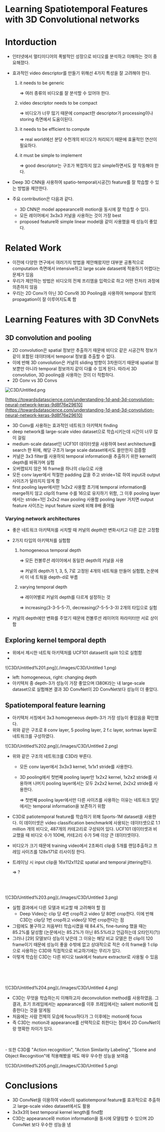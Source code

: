 # Learning Spatiotemporal Features with 3D Convolutional networks

# Intorduction

- 인터넷에서 멀티미디어의 폭발적인 성장으로 비디오를 분석하고 이해하는 것이 중요해졌다.
- 효과적인 video descriptor를 만들기 위해선 4가지 특성을 잘 고려해야 한다.
    1. it needs to be generic

        ⇒ 여러 종류의 비디오를 잘 분석할 수 있어야 한다.

    2. video descriptor needs to be compact

        ⇒ 비디오가 너무 많기 때문에 compact한 descriptor가 processing이나 storing 측면에서 도움이된다.

    3. it needs to be efficient to compute

        ⇒ real world에선 분당 수천개의 비디오가 처리되기 때문에 효율적인 연산이 필요하다.

    4. it must be simple to implement

        ⇒ good descriptor는 구조가 복잡하지 않고 simple하면서도 잘 작동해야 한다.

- Deep 3D CNN을 사용하여 spatio-temporal(시공간) feature를 잘 학습할 수 있는 방법을 제안한다.
- 주요 contribution은 다음과 같다.
    - 3D CNN은 model appearance와 motion을 동시에 잘 학습할 수 있다.
    - 모든 레이어에서 3x3x3 커널을 사용하는 것이 가장 best
    - proposed feature와 simple linear model을 같이 사용했을 때 성능이 좋았다.

# Related Work

- 이전에 다양한 연구에서 여러가지 방법을 제안해왔지만 대부분 공통적으로 computation 측면에서 intensive하고 large scale dataset에 적용하기 어렵다는 문제가 있음
- 우리가 제안하는 방법은 비디오의 전체 프리엠을 입력으로 하고 어떤 전처리 과정에 의존하지 않음
- 우리는 2D Conv가 아닌 3D Conv와 3D Pooling을 사용하여 temporal 정보의 propagation이 잘 이루어지도록 함

# Learning Features with 3D ConvNets

## 3D convolution and pooling

- 2D convolution은 spatial 정보만 추출하기 때문에 비디오 같은 시공간적 정보가 같이 포함된 데이터에서 temporal 정보를 추출할 수 없다.
- 이에 반해 3D convolution은 커널의 sliding 방향이 3차원이기 때문에 spatial 정보뿐만 아니라 temporal 정보까지 같이 다룰 수 있게 된다. 따라서 3D convolution, 3D pooling을 사용하는 것이 더 적합하다.
- 2D Conv vs 3D Convs

![C3D/Untitled.png](./images/C3D/Untitled.png)

[https://towardsdatascience.com/understanding-1d-and-3d-convolution-neural-network-keras-9d8f76e29610](https://towardsdatascience.com/understanding-1d-and-3d-convolution-neural-network-keras-9d8f76e29610)

- 3D Conv를 사용하는 효과적인 네트워크 아키텍처 finding
- deep network를 large-scale video dataset으로 학습시키는데 시간이 너무 많이 걸림
- medium-scale dataset인 UCF101 데이터셋을 사용하여 best architecture를 search 한 뒤에, 해당 구조가 large scale dataset에서도 쓸만한지 검증함
- 커널은 3x3 filter를 사용하되 temporal information을 추출하기 위한 kernel의 depth를 바꿔가며 실험
- 오버랩되지 않은 16 frame을 하나의 clip으로 사용
- 모든 conv layer에서 적절한 padding 값을 주고 stride=1로 하여 input과 output 사이즈가 달라지지 않게 함
- first pooling layer에서만 1x2x2 사용함 초기에 temporal information를 merge하지 않고 clip의 frame 수를 16으로 유지하기 위함, 그 이후 pooling layer에서는 stride=1인 2x2x2 max pooling 사용함 pooling layer 거치면 output feature 사이즈는 input feature size에 비해 8배 줄어듦

### Varying network architectures

- 좋은 네트워크 아키텍처를 서치할 때 커널의 depth만 변화시키고 다른 값은 고정함
- 2가지 타입의 아키텍처를 실험함
    1. homogeneous temporal depth

        ⇒ 모든 컨볼루션 레이어에서 동일한 depth의 커널을 사용

        ⇒ 커널의 depth가 1, 3, 5, 7로 고정된 4개의 네트웍을 만들어 실험함, 논문에서 이 네   트웍을 depth-d로 부름

    2. varying temporal depth

        ⇒ 레이어별로 커널의 depth를 다르게 설정하는 것

        ⇒ increasing(3-3-5-5-7), decreasing(7-5-5-3-3) 2개의 타입으로 실험

- 커널의 depth에만 변화를 주었기 때문에 컨볼루션 레이어의 파라미터만 서로 상이함

## Exploring kernel temporal depth

- 위에서 제시한 네트웍 아키텍처를 UCF101 dataset의 split 1으로 실험함
- 

![C3D/Untitled%201.png](./images/C3D/Untitled 1.png)

- left: homogeneous, right: changing depth
- 아키텍처 중 depth-3가 성능이 가장 좋았으며 I380K라는 내 large-scale dataset으로 실험해본 결과 3D ConvNet이 2D ConvNet보다 성능이 더 좋았다.

## Spatiotemporal feature learning

- 아키텍처 서칭에서 3x3 homogeneous depth-3가 가장 성능이 좋았음을 확인했다.
- 위와 같은 구조로 8 conv layer, 5 pooling layer, 2 f.c layer, sortmax layer로 네트워크를 구성하였다.

![C3D/Untitled%202.png](./images/C3D/Untitled 2.png)

- 위와 같은 구조의 네트워크를 C3D라 부른다.
    - 모든 conv layer에서 3x3x3 kernel, 1x1x1 stride를 사용한다.
    - 3D pooling에서 첫번째 pooling layer만 1x2x2 kernel, 1x2x2 stride를 사용하며 나머지 pooling layer에서는 모두 2x2x2 kernel, 2x2x2 stride를 사용한다.

        ⇒ 첫번째 pooling layer에서만 다른 사이즈를 사용하는 이유는 네트워크 앞단에서는 temporal information을 보존하기 위함

- C3D로 patiotemporal feature를 학습하기 위해 Sports-1M dataset을 사용한다. 이 데이터셋은 video classification benchmark에 사용되는 데이터셋으로 1.1 million 개의 비디오, 487개의 카테고리로 구성되어 있다. UCF101 데이터셋과 비교했을 때 비디오 수가 100배, 카테고리 수가 5배 이상 큰 데이터셋이다.
- 비디오가 크기 때문에 training video에서 2초짜리 clip을 5개를 랜덤추출하고 프레임 사이즈를 128x171로 리사이징 한다.
- 트레이닝 시 input clip을 16x112x112로 spatial and temporal jittering한다.

    ⇒ ?
<br/>
<br/>
<br/>
![C3D/Untitled%203.png](./images/C3D/Untitled 3.png)

- 실험 결과에서 다른 모델과 비교할 때 고려해야 할 점
    - Deep Video는 clip 당 4번 crop하고 video 당 80번 crop한다. 이에 반해 C3D는 clip당 1번 crop하고 video당 10번 crop한다는 점
- 그럼에도 불구하고 처음부터 학습시켰을 때 84.4%, fine-tuning 했을 때는 85.2%를 달성함 (논문에서는 85.2%가 아닌 85.5%라고 언급하는데 오타인지(?))
- 그러나 [29] 모델보다 성능이 낮은데 그 이유는 해당 비교 모델은 한 clip이 120 frame이기 때문에 성능이 좋을 수밖에 없고 상대적으로 적은 수의 frame을 1 clip으로 사용하는 C3D와 직접적으로 비교하기에는 무리가 있다.
- 이렇게 학습된 C3D는 다른 비디오 task에서 feature extractor로 사용될 수 있음

<br/>
<br/>
<br/>
<br/>
![C3D/Untitled%204.png](./images/C3D/Untitled 4.png)

- C3D는 무엇을 학습하는지 이해하고자 deconvolution method를 사용하였음. 그 결과, 초기 프레임에서는 appearance를 이후 프레임에서는 salient motion에 집중한다는 것을 알게됨
- 처음에는 사람 전체의 모습에 focus하다가 그 이후에는 motion에 focus
- 즉 C3D는 motion과 appearance를 선택적으로 취한다는 점에서 2D ConvNet이랑 명확한 차이가 있다.
<br/>
<br/>
- 또한 C3D를 "Action recognition", "Action Similarity Labeling", "Scene and Object Recognition"에 적용해봤을 때도 매우 우수한 성능을 보여줌

![C3D/Untitled%205.png](./images/C3D/Untitled 5.png)

# Conclusions

- 3D ConvNet을 이용하여 video의 spatiotemporal feature를 효과적으로 추출하고 large-scale video dataset에서도 활용
- 3x3x3의 best temporal kernel length를 find함
- C3D는 appearance와 motion information을 동시에 모델링할 수 있으며 2D ConvNet 보다 우수한 성능을 냄
